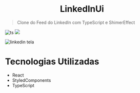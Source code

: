 <h1 align="center">LinkedInUi</h1>

> Clone do Feed do LinkedIn com TypeScript e ShimerEffect

![ts](https://badgen.net/badge/Built%20With/TypeScript/blue) <img src="https://img.shields.io/static/v1?label=UiClone&message=v1.0.0&color=blue&style=for-the-badge&logo=react" /> 

![linkedin tela](https://user-images.githubusercontent.com/51219408/98264200-6ebdf480-1f66-11eb-9730-2f2dcd7aefcb.png)

# Tecnologias Utilizadas
 - React 
 - StyledComponents
 - TypeScript
 
